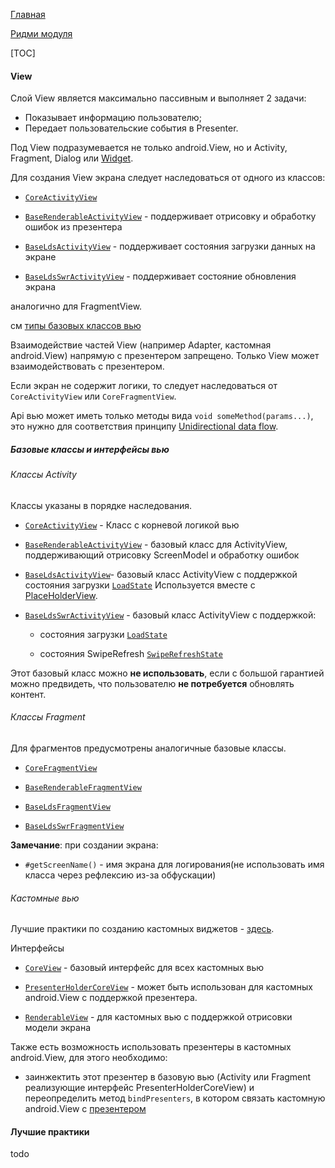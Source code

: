 [Главная](../../docs/main.md)

[Ридми модуля](../README.md)

[TOC]

#### View

Слой View является максимально пассивным и выполняет 2 задачи:
- Показывает информацию пользователю;
- Передает пользовательские события в Presenter.

Под View подразумевается не только android.View, но и Activity, Fragment,
Dialog или [Widget][widget].

Для создания View экрана следует наследоваться от одного из классов:

- [`CoreActivityView`][core]

- [`BaseRenderableActivityView`][render] - поддерживает отрисовку и обработку ошибок из презентера

- [`BaseLdsActivityView`][lds] - поддерживает состояния загрузки данных на экране

- [`BaseLdsSwrActivityView`][swr] - поддерживает состояние обновления экрана

аналогично для FragmentView.

см [типы базовых классов вью](#базовые-классы-и-интерфейсы-вью)

Взаимодействие частей View (например Adapter, кастомная android.View)
напрямую с презентером запрещено.
Только View может взаимодействовать с презентером.

Если экран не содержит логики, то следует наследоваться от `CoreActivityView`
или `CoreFragmentView`.

Api вью может иметь только методы вида `void someMethod(params...)`,
это нужно для соответствия принципу [Unidirectional data flow][presenter].

##### Базовые классы и интерфейсы вью

###### Классы Activity
Классы указаны в порядке наследования.

* [`CoreActivityView`][core] - Класс с корневой логикой вью

* [`BaseRenderableActivityView`][render] - базовый класс для ActivityView,
поддерживающий отрисовку ScreenModel и обработку ошибок

* [`BaseLdsActivityView`][lds]- базовый класс ActivityView c поддержкой
состояния загрузки [`LoadState`][ls]
Используется вместе с [PlaceHolderView][placeholder].

* [`BaseLdsSwrActivityView`][swr] - базовый класс ActivityView c поддержкой:

    * состояния загрузки [`LoadState`][ls]

    * состояния SwipeRefresh [`SwipeRefreshState`][sws]

Этот базовый класс можно **не использовать**, если с большой гарантией можно
предвидеть, что пользователю **не потребуется** обновлять контент.

###### Классы Fragment
Для фрагментов предусмотрены аналогичные базовые классы.

* [`CoreFragmentView`][core_f]

* [`BaseRenderableFragmentView`][render_f]

* [`BaseLdsFragmentView`][lds_f]

* [`BaseLdsSwrFragmentView`][swr_f]


**Замечание**:
при создании экрана:
* `#getScreenName()` - имя экрана для логирования(не использовать имя класса
через рефлексию из-за обфускации)

###### Кастомные вью

Лучшие практики по созданию кастомных виджетов - [здесь][custom].

Интерфейсы

   * [`CoreView`][core_v] - базовый интерфейс для всех кастомных вью

   * [`PresenterHolderCoreView`][presenter_holder] - может быть использован
   для кастомных android.View c поддержкой презентера.

   * [`RenderableView`][render_v] - для кастомных вью с поддержкой
   отрисовки модели экрана


Также есть возможность использовать презентеры в кастомных android.View,
для этого необходимо:
 * заинжектить этот презентер в базовую вью
(Activity или Fragment реализующие интерфейс PresenterHolderCoreView)
и переопределить метод `bindPresenters`,
в котором связать кастомную android.View с [презентером][presenter]

#### Лучшие практики

todo

[core]: ../src/main/java/ru/surfstudio/android/core/mvp/activity/CoreActivityView.java
[render]: ../src/main/java/ru/surfstudio/android/core/mvp/activity/BaseRenderableActivityView.java
[lds]: ../src/main/java/ru/surfstudio/android/core/mvp/activity/BaseLdsActivityView.java
[swr]: ../src/main/java/ru/surfstudio/android/core/mvp/activity/BaseLdsSwrActivityView.java
[core_f]: ../src/main/java/ru/surfstudio/android/core/mvp/fragment/CoreFragmentView.java
[render_f]: ../src/main/java/ru/surfstudio/android/core/mvp/fragment/BaseRenderableFragmentView.java
[lds_f]: ../src/main/java/ru/surfstudio/android/core/mvp/fragment/BaseLdsFragmentView.java
[swr_f]: ../src/main/java/ru/surfstudio/android/core/mvp/fragment/BaseLdsSwrFragmentView.java
[core_v]: ../src/main/java/ru/surfstudio/android/core/mvp/view/CoreView.java
[render_v]: ../src/main/java/ru/surfstudio/android/core/mvp/view/RenderableView.java
[presenter_holder]: ../src/main/java/ru/surfstudio/android/core/mvp/view/PresenterHolderCoreView.java
[presenter]: presenter.md
[custom]: ../../docs/ui/custom_views.md
[ls]: ../src/main/java/ru/surfstudio/android/core/mvp/model/state/LoadState.java
[sws]: ../src/main/java/ru/surfstudio/android/core/mvp/model/state/SwipeRefreshState.java
[placeholder]: ../../custom-view/README.md
[widget]: ../../mvp-widget/README.md